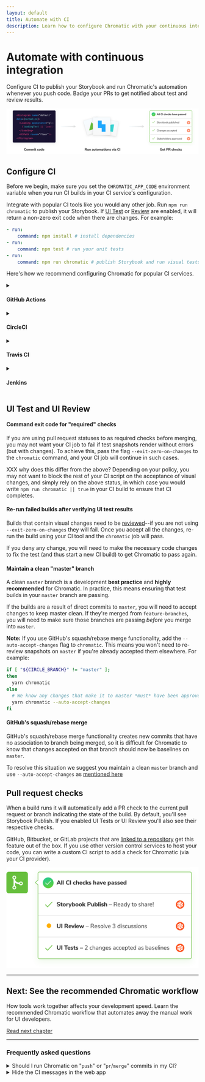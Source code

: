 ```yaml
---
layout: default
title: Automate with CI
description: Learn how to configure Chromatic with your continuous integration service
---
```


# Automate with continuous integration

Configure CI to publish your Storybook and run Chromatic's automation whenever you push code. Badge your PRs to get notified about test and review results.

![Continuous integration](img/workflow-ci.png)

## Configure CI

Before we begin, make sure you set the `CHROMATIC_APP_CODE` environment variable when you run CI builds in your CI service's configuration.

Integrate with popular CI tools like you would any other job. Run `npm run chromatic` to publish your Storybook. If [UI Test](test) or [Review](review) are enabled, it will return a non-zero exit code when there are changes. For example:

```yml
- run:
    command: npm install # install dependencies
- run:
    command: npm test # run your unit tests
- run:
    command: npm run chromatic # publish Storybook and run visual tests
```

Here's how we recommend configuring Chromatic for popular CI services.

<details>
<summary id="github-actions"><h4>GitHub Actions</h4></summary>

Chromatic has a [GitHub Action](https://github.com/chromaui/action). Add it to a workflow like so:

```yml
- uses: chromaui/action@v1
  with:
    token: ${{ secrets.GITHUB_TOKEN }}
    appCode: ${{ secrets.CHROMATIC_APP_CODE }}
```

You'll need to configure secrets in the settings tab at `https://github.com/{YOUR_ORGANSATION}/{YOUR_REPOSITORY}/settings/secrets`

GitHub Actions can run based on any GitHub event, but we recommend to run the workflow containing the Chromatic step on `push` event. The action will work on `pull-request` events too, although [it comes with some caveats](https://docs.chromatic.com/ci#pull-request-builds). All other events will not work.

For external PRs (PRs from forks of your repo) to receive the Chromatic appCode, you'll have to make the appCode public by placing it in your `package.json`. Alternatively, you could disable Chromatic on external PRs or duplicate external PRs inside your repository.

</details>

<details>
<summary id="circleci"><h4>CircleCI</h4></summary>

In your `.circleci/config.yml` add the Chromatic command to you steps.

```yml
version: 2
jobs:
  build:
    # ... your existing setup

    steps:
      - checkout
      - run: npm install
      - run: npm test
      - run: npm chromatic -a <app-code> --exit-zero-on-changes
```

For more workflow inspiriation, checkout this [Chromatic CircleCI Orb](https://circleci.com/orbs/registry/orb/wave/chromatic) that was made by a customer.

</details>

<details>
<summary id="travis"><h4>Travis CI</h4></summary>

Travis offers two type of builds for commits on pull requests: so called `pr` and `push` builds. It only makes sense to run Chromatic once per PR, so we suggest disabling Chromatic on `pr` builds for internal PRs (i.e. PRs that aren't from forks). You should make sure that you have `push` builds turned on, and add the following code:

```bash
if [[ $TRAVIS_EVENT_TYPE != 'pull_request' ||  $TRAVIS_PULL_REQUEST_SLUG != $TRAVIS_REPO_SLUG ]];
then
  npm run chromatic
fi
```

For external PRs (PRs from forks of your repo), the above code will ensure Chromatic does run on the `pr` build, because Travis does not trigger `push` builds in such cases.

<div class="aside">
<p><b>Note:</b> We recommend running Chromatic on <code>push</code> builds as <code>pr</code> builds can't always run and fall out of the normal git ancestry. For instance, if you change the base branch of a PR, you may find that you need to re-approve changes as some history may be lost.</p>

<p>Chromatic does work with Travis <code>pr</code> builds however!</p>
</div>

</details>

<details>
<summary id="jenkins"><h4>Jenkins</h4></summary>

Instructions for Jenkins

For Jenkins' GitHub PR plugin, choose the [`ghprbPullId` specifier](https://github.com/jenkinsci/ghprb-plugin/blob/master/README.md).

</details>

## UI Test and UI Review

#### Command exit code for "required" checks

If you are using pull request statuses to as required checks before merging, you may not want your CI job to fail if test snapshots render without errors (but with changes). To achieve this, pass the flag `--exit-zero-on-changes` to the `chromatic` command, and your CI job will continue in such cases.

XXX why does this differ from the above? Depending on your policy, you may not want to block the rest of your CI script on the acceptance of visual changes, and simply rely on the above status, in which case you would write `npm run chromatic || true` in your CI build to ensure that CI completes.

#### Re-run failed builds after verifying UI test results

Builds that contain visual changes need to be [reviewed](/builds)--if you are not using `--exit-zero-on-changes` they will fail. Once you accept all the changes, re-run the build using your CI tool and the `chromatic` job will pass.

If you deny any change, you will need to make the necessary code changes to fix the test (and thus start a new CI build) to get Chromatic to pass again.

#### Maintain a clean "master" branch

A clean `master` branch is a development **best practice** and **highly recommended** for Chromatic. In practice, this means ensuring that test builds in your `master` branch are passing.

If the builds are a result of direct commits to `master`, you will need to accept changes to keep master clean. If they're merged from `feature-branches`, you will need to make sure those branches are passing _before_ you merge into `master`.

**Note:** If you use GitHub's squash/rebase merge functionality, add the `--auto-accept-changes` flag to `chromatic`. This means you won't need to re-review snapshots on `master` if you're already accepted them elsewhere. For example:

```bash
if [ "${CIRCLE_BRANCH}" != "master" ];
then
  yarn chromatic
else
  # We know any changes that make it to master *must* have been approved
  yarn chromatic --auto-accept-changes
fi
```

#### GitHub's squash/rebase merge

GitHub's squash/rebase merge functionality creates new commits that have no association to branch being merged, so it is difficult for Chromatic to know that changes accepted on that branch should now be baselines on `master`.

To resolve this situation we suggest you maintain a clean `master` branch and use `--auto-accept-changes` as [mentioned here](/ci#maintain-a-clean-master-branch)

## Pull request checks

When a build runs it will automatically add a PR check to the current pull request or branch indicating the state of the build. By default, you'll see Storybook Publish. If you enabled UI Tests or UI Review you'll also see their respective checks.

GitHub, Bitbucket, or GitLab projects that are [linked to a repository](/access) get this feature out of the box. If you use other version control services to host your code, you can write a custom CI script to add a check for Chromatic (via your CI provider).

![PR badges](/img/prbadges.png)

---

## Next: See the recommended Chromatic workflow

How tools work together affects your development speed. Learn the recommended Chromatic workflow that automates away the manual work for UI developers.

<a class="btn primary round" href="/document">Read next chapter</a>

---

### Frequently asked questions

<details>
  <summary id="pull-request-builds">Should I run Chromatic on "<code>push</code>" or "<code>pr</code>/<code>merge</code>" commits in my CI?</summary>

Several CI systems offer the option of running build on either the commit that was pushed to a branch for a PR, or on a "merge" commit between that branch and the base branch (typically `master`).

Merge commits don't persist in the history of your git repository, that can cause Chromatic's baselines to be lost in certain situations. We advise not running Chromatic tests on merge commits and instead running them on the regular "push" commits. How to do this differs depending on your CI provider:

- For Travis, ensure you run Chromatic on `push` builds. Read more [below](#travis).

- For GitHub Actions, choose the [`push` event](https://help.github.com/en/articles/events-that-trigger-workflows#webhook-events).

- For Jenkins' GitHub PR plugin, choose the [`ghprbPullId` specifier](https://github.com/jenkinsci/ghprb-plugin/blob/master/README.md).

</details>

<details>
<summary>Hide the CI messages in the web app</summary>

Chromatic detects CI test runs for most services. But it's not possible for every system, which results in users seeing persistent "Setup CI / Automation" messages in the UI.

If this is happening to you, prepend `CI=true` to your test command like so `CI=true yarn chromatic...` to hide the "Setup CI" messages in Chromatic. [Learn more](/test#available-options)

</details>
